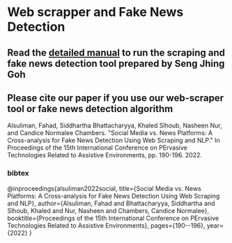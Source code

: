 # Web scrapper and Fake News Detection
## Read the [detailed manual](https://docs.google.com/document/d/1ixZMms4mpEi9EmTpP-pfPZvRQB5WalxR/edit?usp=sharing&ouid=117748894737596857254&rtpof=true&sd=true) to run the scraping and fake news detection tool prepared by Seng Jhing Goh

## Please cite our paper if you use our web-scraper tool or fake news detection algorithm
Alsuliman, Fahad, Siddhartha Bhattacharyya, Khaled Slhoub, Nasheen Nur, and Candice Normalee Chambers. "Social Media vs. News Platforms: A Cross-analysis for Fake News Detection Using Web Scraping and NLP." In Proceedings of the 15th International Conference on PErvasive Technologies Related to Assistive Environments, pp. 190-196. 2022.
### bibtex
@inproceedings{alsuliman2022social,
  title={Social Media vs. News Platforms: A Cross-analysis for Fake News Detection Using Web Scraping and NLP},
  author={Alsuliman, Fahad and Bhattacharyya, Siddhartha and Slhoub, Khaled and Nur, Nasheen and Chambers, Candice Normalee},
  booktitle={Proceedings of the 15th International Conference on PErvasive Technologies Related to Assistive Environments},
  pages={190--196},
  year={2022}
}
